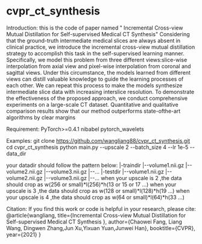 # cvpr_ct_synthesis
Introduction:
this is the code of paper named " Incremental Cross-view Mutual Distillation for Self-supervised Medical CT Synthesis"
    Considering that the ground-truth intermediate medical slices are always absent in clinical practice, we introduce the incremental cross-view mutual distillation strategy to accomplish this task in the self-supervised learning manner. Specifically, we model this problem from three different views:slice-wise interpolation from axial view and pixel-wise interpolation from coronal and sagittal views. Under this circumstance, the models learned from different views can distill valuable knowledge to guide the learning processes of
each other. We can repeat this process to make the models synthesize intermediate slice data with increasing interslice resolution. To demonstrate the effectiveness of the proposed approach, we conduct comprehensive experiments on
a large-scale CT dataset. Quantitative and qualitative comparison results show that our method outperforms state-ofthe-art algorithms by clear margins

Requirement:
PyTorch>=0.4.1
nibabel
pytorch_wavelets

Examples:
git clone https://github.com/wangliang88/cvpr_ct_synthesis.git
cd cvpr_ct_synthesis
python main.py --upscale 2 --batch_size 4 --lr 1e-5 --data_dir <path of your train data>

your datadir should follow the pattern below:
|-traindir
  |--volume1.nii.gz
  |--volume2.nii.gz
  |--volume3.nii.gz
  |--...
|-testdir
  |--volume1.nii.gz
  |--volume2.nii.gz
  |--volume3.nii.gz
  |--...
 when your upscale is 2 ,the data should crop as w(256 or small)*l(256)*h(13 or 15 or 17 ...)
 when your upscale is 3 ,the data should crop as w(128 or small)*l(128)*h(19 ...)
 when your upscale is 4 ,the data should crop as w(64 or small)*l(64)*h(33 ...)

 Citation:
    If you find this work or code is helpful in your research, please cite:
    @article{wangliang,
  title={Incremental Cross-view Mutual Distillation for Self-supervised Medical CT Synthesis },
  author={Chaowei Fang, Liang Wang, Dingwen Zhang,Jun Xu,Yixuan Yuan,Junwei Han},
  booktitle={CVPR},
year={2021}
}
